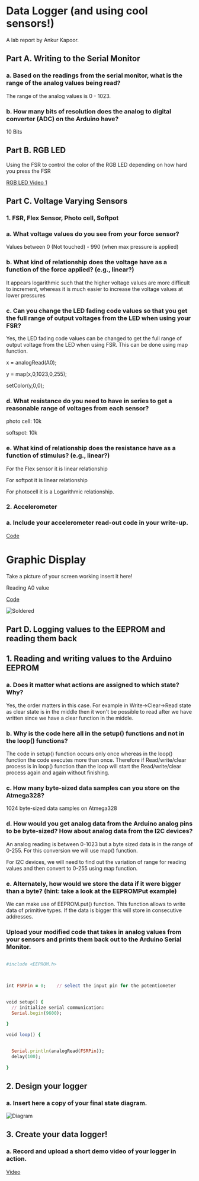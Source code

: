  # Data Logger (and using cool sensors!)
 
 A lab report by Ankur Kapoor.
 
## Part A. Writing to the Serial Monitor
### a. Based on the readings from the serial monitor, what is the range of the analog values being read?

 The range of the analog values is 0 - 1023.

### b. How many bits of resolution does the analog to digital converter (ADC) on the Arduino have?

10 Bits 


## Part B. RGB LED

Using the FSR to control the color of the RGB LED depending on how hard you press the FSR

[RGB LED Video 1](https://www.youtube.com/watch?v=RVE8Z4Zoz2w) 

 

## Part C. Voltage Varying Sensors
### 1. FSR, Flex Sensor, Photo cell, Softpot
### a. What voltage values do you see from your force sensor?

Values between 0 (Not touched) - 990 (when max pressure is applied) 


### b. What kind of relationship does the voltage have as a function of the force applied? (e.g., linear?)

It appears logarithmic such that the higher voltage values are more difficult to increment, whereas it is much easier to increase the voltage values at lower pressures

### c. Can you change the LED fading code values so that you get the full range of output voltages from the LED when using your FSR?
Yes, the LED fading code values can be changed to get the full range of output voltage from the LED when using FSR. This can be done using map function. 

 x = analogRead(A0); 

 y = map(x,0,1023,0,255); 

setColor(y,0,0);

### d. What resistance do you need to have in series to get a reasonable range of voltages from each sensor?

 photo cell: 10k 
 
 softspot: 10k

### e. What kind of relationship does the resistance have as a function of stimulus? (e.g., linear?)
For the Flex sensor it is linear relationship

For softpot it is linear relationship

For photocell it is a Logarithmic relationship.

### 2. Accelerometer
### a. Include your accelerometer read-out code in your write-up.

[Code](https://github.com/ak2552/Ankur_Kapoor_IDD/blob/master/accelerometer.ino)

# Graphic Display

Take a picture of your screen working insert it here!

Reading A0 value

[Code](https://github.com/ak2552/Ankur_Kapoor_IDD/blob/master/graphic_lab3.ino)

![Soldered](https://github.com/ak2552/Ankur_Kapoor_IDD/blob/master/IMG_2162.JPG)

## Part D. Logging values to the EEPROM and reading them back


## 1. Reading and writing values to the Arduino EEPROM
### a. Does it matter what actions are assigned to which state? Why?

Yes, the order matters in this case. For example in Write->Clear->Read state as clear state is in the middle then it won't be possible to read after we have written since we have a clear function in the middle. 

### b. Why is the code here all in the setup() functions and not in the loop() functions?

The code in setup() function occurs only once whereas in the loop() function the code executes more than once. Therefore if Read/write/clear process is in loop() function than the loop will start the Read/write/clear process again and again without finishing. 

### c. How many byte-sized data samples can you store on the Atmega328?

  1024 byte-sized data samples on  Atmega328

### d. How would you get analog data from the Arduino analog pins to be byte-sized? How about analog data from the I2C devices?

An analog reading is between 0-1023 but a byte sized data is in the range of 0-255. For this conversion we will use map() function. 

For I2C devices, we will need to find out the variation of range for reading values and then convert to 0-255 using map function. 

### e. Alternately, how would we store the data if it were bigger than a byte? (hint: take a look at the EEPROMPut example)

 We can make use of  EEPROM.put() function. This function allows to write data of primitive types. If the data is bigger this will store in consecutive addresses.
 
 
### Upload your modified code that takes in analog values from your sensors and prints them back out to the Arduino Serial Monitor.

```ruby

#include <EEPROM.h>

 

int FSRPin = 0;    // select the input pin for the potentiometer
 

void setup() {
  // initialize serial communication:
  Serial.begin(9600);  
 
}

void loop() {
 

  Serial.println(analogRead(FSRPin));
  delay(100);
 
}

```

## 2. Design your logger
### a. Insert here a copy of your final state diagram.

![Diagram](https://github.com/ak2552/Ankur_Kapoor_IDD/blob/master/IMG_2531.JPG)



## 3. Create your data logger!
### a. Record and upload a short demo video of your logger in action.

[Video](https://www.youtube.com/watch?v=S2lkwY-jIOI)

